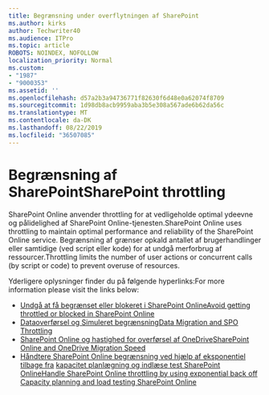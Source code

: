 ```yaml
---
title: Begrænsning under overflytningen af SharePoint
ms.author: kirks
author: Techwriter40
ms.audience: ITPro
ms.topic: article
ROBOTS: NOINDEX, NOFOLLOW
localization_priority: Normal
ms.custom:
- "1987"
- "9000353"
ms.assetid: ''
ms.openlocfilehash: d57a2b3a94736771f82630f6d48e0a62074f8709
ms.sourcegitcommit: 1d98db8acb9959aba3b5e308a567ade6b62da56c
ms.translationtype: MT
ms.contentlocale: da-DK
ms.lasthandoff: 08/22/2019
ms.locfileid: "36507085"
---
```

# <a name="sharepoint-throttling"></a><span data-ttu-id="9fa0b-102">Begrænsning af SharePoint</span><span class="sxs-lookup"><span data-stu-id="9fa0b-102">SharePoint throttling</span></span>

<span data-ttu-id="9fa0b-103">SharePoint Online anvender throttling for at vedligeholde optimal ydeevne og pålidelighed af SharePoint Online-tjenesten.</span><span class="sxs-lookup"><span data-stu-id="9fa0b-103">SharePoint Online uses throttling to maintain optimal performance and reliability of the SharePoint Online service.</span></span> <span data-ttu-id="9fa0b-104">Begrænsning af grænser opkald antallet af brugerhandlinger eller samtidige (ved script eller kode) for at undgå merforbrug af ressourcer.</span><span class="sxs-lookup"><span data-stu-id="9fa0b-104">Throttling limits the number of user actions or concurrent calls (by script or code) to prevent overuse of resources.</span></span>

<span data-ttu-id="9fa0b-105">Yderligere oplysninger finder du på følgende hyperlinks:</span><span class="sxs-lookup"><span data-stu-id="9fa0b-105">For more information please visit the links below:</span></span>

- [<span data-ttu-id="9fa0b-106">Undgå at få begrænset eller blokeret i SharePoint Online</span><span class="sxs-lookup"><span data-stu-id="9fa0b-106">Avoid getting throttled or blocked in SharePoint Online</span></span>](https://docs.microsoft.com/sharepoint/dev/general-development/how-to-avoid-getting-throttled-or-blocked-in-sharepoint-online)
- [<span data-ttu-id="9fa0b-107">Dataoverførsel og Simuleret begrænsning</span><span class="sxs-lookup"><span data-stu-id="9fa0b-107">Data Migration and SPO Throttling</span></span>](https://blogs.technet.microsoft.com/sposupport/2017/08/12/data-migration-and-spo-service-throttling/)
- [<span data-ttu-id="9fa0b-108">SharePoint Online og hastighed for overførsel af OneDrive</span><span class="sxs-lookup"><span data-stu-id="9fa0b-108">SharePoint Online and OneDrive Migration Speed</span></span>](https://docs.microsoft.com/sharepointmigration/sharepoint-online-and-onedrive-migration-speed)
- <span data-ttu-id="9fa0b-109">[Håndtere SharePoint Online begrænsning ved hjælp af eksponentiel tilbage fra](https://docs.microsoft.com/sharepoint/dev/solution-guidance/handle-sharepoint-online-throttling-by-using-exponential-back-off)
[kapacitet planlægning og indlæse test SharePoint Online](https://support.office.com/article/Capacity-planning-and-load-testing-SharePoint-Online-c932bd9b-fb9a-47ab-a330-6979d03688c0)</span><span class="sxs-lookup"><span data-stu-id="9fa0b-109">[Handle SharePoint Online throttling by using exponential back off](https://docs.microsoft.com/sharepoint/dev/solution-guidance/handle-sharepoint-online-throttling-by-using-exponential-back-off)
[Capacity planning and load testing SharePoint Online](https://support.office.com/article/Capacity-planning-and-load-testing-SharePoint-Online-c932bd9b-fb9a-47ab-a330-6979d03688c0)</span></span>